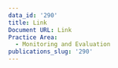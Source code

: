 ```yaml
---
data_id: '290'
title: Link
Document URL: Link
Practice Area:
  - Monitoring and Evaluation
publications_slug: '290'
---
```

